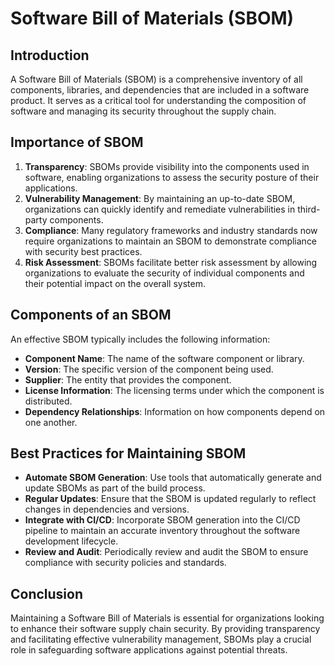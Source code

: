 # Software Bill of Materials (SBOM)

## Introduction
A Software Bill of Materials (SBOM) is a comprehensive inventory of all components, libraries, and dependencies that are included in a software product. It serves as a critical tool for understanding the composition of software and managing its security throughout the supply chain.

## Importance of SBOM
1. **Transparency**: SBOMs provide visibility into the components used in software, enabling organizations to assess the security posture of their applications.
2. **Vulnerability Management**: By maintaining an up-to-date SBOM, organizations can quickly identify and remediate vulnerabilities in third-party components.
3. **Compliance**: Many regulatory frameworks and industry standards now require organizations to maintain an SBOM to demonstrate compliance with security best practices.
4. **Risk Assessment**: SBOMs facilitate better risk assessment by allowing organizations to evaluate the security of individual components and their potential impact on the overall system.

## Components of an SBOM
An effective SBOM typically includes the following information:
- **Component Name**: The name of the software component or library.
- **Version**: The specific version of the component being used.
- **Supplier**: The entity that provides the component.
- **License Information**: The licensing terms under which the component is distributed.
- **Dependency Relationships**: Information on how components depend on one another.

## Best Practices for Maintaining SBOM
- **Automate SBOM Generation**: Use tools that automatically generate and update SBOMs as part of the build process.
- **Regular Updates**: Ensure that the SBOM is updated regularly to reflect changes in dependencies and versions.
- **Integrate with CI/CD**: Incorporate SBOM generation into the CI/CD pipeline to maintain an accurate inventory throughout the software development lifecycle.
- **Review and Audit**: Periodically review and audit the SBOM to ensure compliance with security policies and standards.

## Conclusion
Maintaining a Software Bill of Materials is essential for organizations looking to enhance their software supply chain security. By providing transparency and facilitating effective vulnerability management, SBOMs play a crucial role in safeguarding software applications against potential threats.
